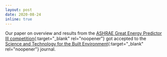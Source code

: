 ```yaml
---
layout: post
date: 2020-08-24
inline: true
---
```


Our paper on overview and results from the [ASHRAE Great Energy Predictor III competition](https://www.kaggle.com/c/ashrae-energy-prediction/){:target="_blank" rel="noopener"} got accepted to the [Science and Technology for the Built Environment](https://www.tandfonline.com/toc/uhvc21/current){:target="_blank" rel="noopener"} journal.
 
